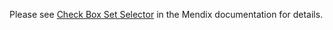 Please see [Check Box Set Selector](https://docs.mendix.com/appstore/widgets/check-box-set-selector) in the Mendix documentation for details.
